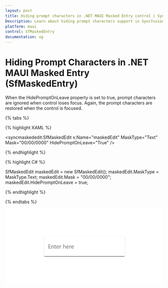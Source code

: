 ```yaml
---
layout: post
title: Hiding prompt characters in .NET MAUI Masked Entry control | Syncfusion
Description: Learn about hiding prompt characters support in Syncfusion .NET MAUI Masked Entry (SfMaskedEntry) control and more.
platform: maui
control: SfMaskedEntry
documentation: ug
---
```


# Hiding Prompt Characters in .NET MAUI Masked Entry (SfMaskedEntry)

When the HidePromptOnLeave property is set to true, prompt characters are ignored when control loses focus. Again, the prompt characters are restored when the control is focused.

{% tabs %}

{% highlight XAML %}

<syncmaskededit:SfMaskedEdit x:Name="maskedEdit" 
                             MaskType="Text" 
                             Mask="00/00/0000" 
                             HidePromptOnLeave="True" />

{% endhighlight %}

{% highlight C# %}

SfMaskedEdit maskedEdit = new SfMaskedEdit();
maskedEdit.MaskType = MaskType.Text;
maskedEdit.Mask = "00/00/0000";
maskedEdit.HidePromptOnLeave = true;

{% endhighlight %}

{% endtabs %}

![HidePromptOnLeave](MaskedEntry_Images/maui_masked_entry_HidePromptOnLeave.gif)